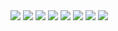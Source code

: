 <img src="https://img.shields.io/badge/License-MIT-yellow.svg"/>   
<img src="https://img.shields.io/badge/Python-3776AB?style=for-the-badge&logo=python&logoColor=white"/>   
<img src="https://img.shields.io/badge/Linux-FCC624?style=for-the-badge&logo=linux&logoColor=black"/>
<img src="https://github.com/SE-Group-AR/HW1/actions/workflows/python-app.yml/badge.svg"/>
<img src="https://github.com/SE-Group-AR/HW1/actions/workflows/code_cov.yml/badge.svg?branch=main"/>
<img src="https://img.shields.io/badge/linting-pylint-yellowgreen?style=flat-square&logo=python&logoColor=white" />
<img src="https://img.shields.io/badge/linting-pyflakes-blue?style=flat-square&logo=python&logoColor=white" />
<img src="https://img.shields.io/pypi/v/autopep8"/>


